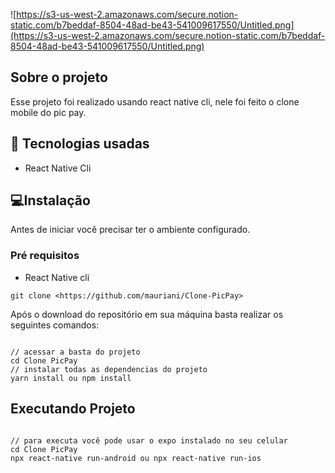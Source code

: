 ![https://s3-us-west-2.amazonaws.com/secure.notion-static.com/b7beddaf-8504-48ad-be43-541009617550/Untitled.png](https://s3-us-west-2.amazonaws.com/secure.notion-static.com/b7beddaf-8504-48ad-be43-541009617550/Untitled.png)

## Sobre o projeto

Esse projeto foi realizado usando react native cli, nele foi feito o clone mobile do pic pay.

## 🚀 Tecnologias usadas

- React Native Cli

## 💻Instalação

Antes de iniciar você precisar ter o ambiente configurado.

### Pré requisitos

- React Native cli

```
git clone <https://github.com/mauriani/Clone-PicPay>

```

Após o download do repositório em sua máquina basta realizar os seguintes comandos:

```

// acessar a basta do projeto
cd Clone PicPay
// instalar todas as dependencias do projeto
yarn install ou npm install

```

## Executando Projeto

```

// para executa você pode usar o expo instalado no seu celular
cd Clone PicPay
npx react-native run-android ou npx react-native run-ios

```
